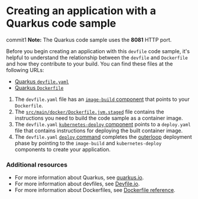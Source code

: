 # Creating an application with a Quarkus code sample
commit1
**Note:** The Quarkus code sample uses the **8081** HTTP port.

Before you begin creating an application with this `devfile` code sample, it's helpful to understand the relationship between the `devfile` and `Dockerfile` and how they contribute to your build. You can find these files at the following URLs:

* [Quarkus `devfile.yaml`](https://github.com/redhat-appstudio/devfile-sample-code-with-quarkus-dance/blob/main/devfile.yaml)
* [Quarkus `Dockerfile`](https://github.com/redhat-appstudio/devfile-sample-code-with-quarkus-dance/blob/main/src/main/docker/Dockerfile.jvm.staged)

1. The `devfile.yaml` file has an [`image-build` component](https://github.com/redhat-appstudio/devfile-sample-code-with-quarkus-dance/blob/main/devfile.yaml#L25-L31) that points to your `Dockerfile`.
2. The [`src/main/docker/Dockerfile.jvm.staged`](https://github.com/redhat-appstudio/devfile-sample-code-with-quarkus-dance/blob/main/src/main/docker/Dockerfile.jvm.staged) file contains the instructions you need to build the code sample as a container image.
3. The `devfile.yaml` [`kubernetes-deploy` component](https:/github.com//redhat-appstudio/devfile-sample-code-with-quarkus-dance/blob/main/devfile.yaml#L32-L44) points to a `deploy.yaml` file that contains instructions for deploying the built container image.
4. The `devfile.yaml` [`deploy` command](https://github.com/redhat-appstudio/devfile-sample-code-with-quarkus-dance/blob/main/devfile.yaml#L46-L59) completes the [outerloop](https://devfile.io/docs/2.2.0/innerloop-vs-outerloop) deployment phase by pointing to the `image-build` and `kubernetes-deploy` components to create your application.

### Additional resources
* For more information about Quarkus, see [quarkus.io](https://quarkus.io/).
* For more information about devfiles, see [Devfile.io](https://devfile.io/).
* For more information about Dockerfiles, see [Dockerfile reference](https://docs.docker.com/engine/reference/builder/).
